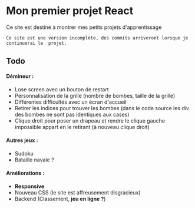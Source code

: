 # Mon premier projet React

Ce site est destiné à montrer mes petits projets d'apprentissage

`Ce site est une version incomplète, des commits arriveront lorsque je continuerai le 
projet.`


## Todo

#### Démineur :

- Lose screen avec un bouton de restart
- Personnalisation de la grille (nombre de bombes, taille de la grille)
- Différentes difficultés avec un écran d'accueil
- Retirer les indices pour trouver les bombes (dans le code source les div des bombes ne sont pas identiques aux cases)
- Clique droit pour poser un drapeau et rendre le clique gauche impossible appart en le retirant (à nouveau clique droit)

#### Autres jeux :
- Sudoku
- Bataille navale ?

#### Améliorations :

- **Responsive**
- Nouveau CSS (le site est affreusement disgracieux)
- Backend (Classement, **jeu en ligne ?**)

